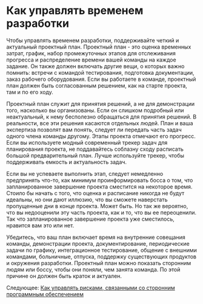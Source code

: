 # Как управлять временем разработки
[//]: # (Version:1.0.0)
Чтобы управлять временем разработки, поддерживайте четкий и актуальный проектный план. Проектный план - это оценка временных затрат, график, набор промежуточных этапов для отслеживания прогресса и распределение времени вашей команды на каждое задание. Он также должен включать другие вещи, о которых важно помнить: встречи с командой тестирования, подготовка документации, заказ рабочего оборудования. Если вы работаете в команде, проектный план должен быть согласованным решением, как на старте проекта, там и по его ходу.

Проектный план служит для принятия решений, а не для демонстрации того, насколько вы организованы. Если он слишком подробный или неактуальный, к нему бесполезно обращаться для принятия решений. В реальности, все эти решения касаются отдельных людей. План и ваша экспертиза позволят вам понять, следует ли передать часть задач одного члена команды другому. Этапы проекта отмечают его прогресс. Если вы используете модный современный трекер задач для планирования проекта, не поддавайтесь соблазну сходу расписать большой предварительный план. Лучше используйте трекер, чтобы поддерживать емкость и актуальность задач.

Если вы не успеваете выполнить этап, следует немедленно предпринять что-то, как минимум проинформировать босса о том, что запланированное завершение проекта сместится на некоторое время. Стоило бы начать с того, что оценка и расписание никогда не будут идеальны, но они дают иллюзию, что вы сможете наверстать пропущенные дни в конце проекта. Может быть. Но так же вероятно, что вы недооценили эту часть проекта, как и то, что вы ее переоценили. Так что запланированное завершение проекта уже сместилось, нравится вам это или нет.

Убедитесь, что ваш план включает время на внутренние совещания команды, демонстрации проекта, документирование, периодические задачи по графику, интеграционное тестирование, общение с внешними командами, больничные, отпуска, поддержку существующих продуктов и окружения разработки. Проектный план можно показать сторонним людям или боссу, чтобы они поняли, чем занята команда. По этой причине он должен быть краток и актуален.

Следующее: [Как управлять рисками, связанными со сторонним программным обеспечением](02-How-to-Manage-Third-Party-Software-Risks.md)
